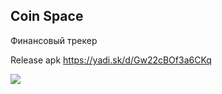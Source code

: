 
## Coin Space

Финансовый трекер

Release apk
https://yadi.sk/d/Gw22cBOf3a6CKq

![](https://capella.pics/b273147d-58a5-4e7b-9f8b-44faa41d49df.jpg)
